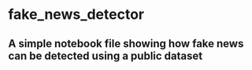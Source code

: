 # fake_news_detector

## A simple notebook file showing how fake news can be detected using a public dataset
